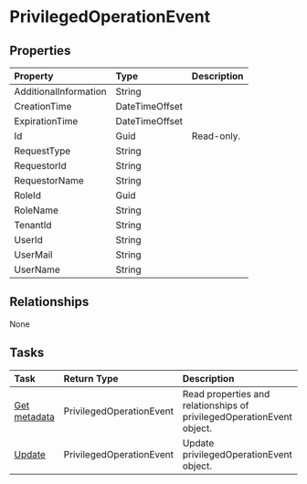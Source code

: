 # PrivilegedOperationEvent



## Properties
| Property	   | Type	|Description|
|:---------------|:--------|:----------|
|AdditionalInformation|String||
|CreationTime|DateTimeOffset||
|ExpirationTime|DateTimeOffset||
|Id|Guid| Read-only.|
|RequestType|String||
|RequestorId|String||
|RequestorName|String||
|RoleId|Guid||
|RoleName|String||
|TenantId|String||
|UserId|String||
|UserMail|String||
|UserName|String||

## Relationships
None


## Tasks

| Task		   | Return Type	|Description|
|:---------------|:--------|:----------|
|[Get metadata](../api/privilegedoperationevent_get.md) | PrivilegedOperationEvent |Read properties and relationships of privilegedOperationEvent object.|
|[Update](../api/privilegedoperationevent_update.md) | PrivilegedOperationEvent	|Update privilegedOperationEvent object. |
